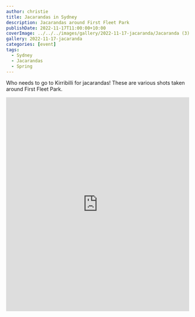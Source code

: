 ```yaml
---
author: christie
title: Jacarandas in Sydney
description: Jacarandas around First Fleet Park
publishDate: 2022-11-17T11:00:00+10:00
coverImage: ../../../images/gallery/2022-11-17-jacaranda/Jacaranda (3).jpeg
gallery: 2022-11-17-jacaranda
categories: [event]
tags:
  - Sydney
  - Jacarandas
  - Spring
---
```


Who needs to go to Kirribilli for jacarandas! These are various shots taken around First Fleet Park.

<iframe src="https://www.facebook.com/plugins/post.php?href=https%3A%2F%2Fwww.facebook.com%2Fchris1.tham%2Fposts%2Fpfbid02SrnZ4eWCdm8ofMYW5gkjNhFCztL8ELdk59SpicHhMLozEuB3VpJiSX4fNuW42vYtl&show_text=true&width=500" width="500" height="582" style="border:none;overflow:hidden" scrolling="no" frameborder="0" allowfullscreen="true" allow="autoplay; clipboard-write; encrypted-media; picture-in-picture; web-share"></iframe>
